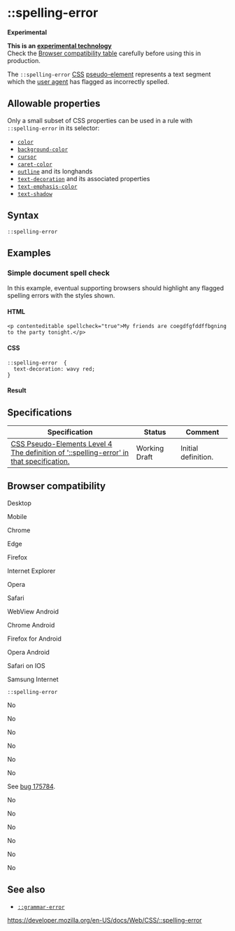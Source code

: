 # ::spelling-error

**Experimental**

**This is an [experimental technology](https://developer.mozilla.org/en-US/docs/MDN/Guidelines/Conventions_definitions#experimental)**  
Check the [Browser compatibility table](#browser_compatibility) carefully before using this in production.

The `::spelling-error` [CSS](https://developer.mozilla.org/en-US/docs/Web/CSS) [pseudo-element](pseudo-elements) represents a text segment which the [user agent](https://developer.mozilla.org/en-US/docs/Glossary/User_agent) has flagged as incorrectly spelled.

## Allowable properties

Only a small subset of CSS properties can be used in a rule with `::spelling-error` in its selector:

- [`color`](color)
- [`background-color`](background-color)
- [`cursor`](cursor)
- [`caret-color`](caret-color)
- [`outline`](outline) and its longhands
- [`text-decoration`](text-decoration) and its associated properties
- [`text-emphasis-color`](text-emphasis-color)
- [`text-shadow`](text-shadow)

## Syntax

    ::spelling-error

## Examples

### Simple document spell check

In this example, eventual supporting browsers should highlight any flagged spelling errors with the styles shown.

#### HTML

    <p contenteditable spellcheck="true">My friends are coegdfgfddffbgning to the party tonight.</p>

#### CSS

    ::spelling-error  {
      text-decoration: wavy red;
    }

#### Result

## Specifications

<table><thead><tr class="header"><th>Specification</th><th>Status</th><th>Comment</th></tr></thead><tbody><tr class="odd"><td><a href="https://drafts.csswg.org/css-pseudo-4/#selectordef-spelling-error">CSS Pseudo-Elements Level 4<br />
<span class="small">The definition of '::spelling-error' in that specification.</span></a></td><td><span class="spec-wd">Working Draft</span></td><td>Initial definition.</td></tr></tbody></table>

## Browser compatibility

Desktop

Mobile

Chrome

Edge

Firefox

Internet Explorer

Opera

Safari

WebView Android

Chrome Android

Firefox for Android

Opera Android

Safari on IOS

Samsung Internet

`::spelling-error`

No

No

No

No

No

No

See [bug 175784](https://webkit.org/b/175784).

No

No

No

No

No

No

## See also

- [`::grammar-error`](::grammar-error)

<a href="https://developer.mozilla.org/en-US/docs/Web/CSS/::spelling-error" class="_attribution-link">https://developer.mozilla.org/en-US/docs/Web/CSS/::spelling-error</a>
